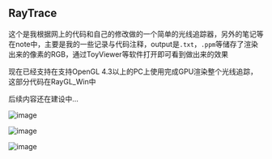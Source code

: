 <h2>RayTrace</h2>

这个是我根据网上的代码和自己的修改做的一个简单的光线追踪器，另外的笔记等在note中，主要是我的一些记录与代码注释，output是`.txt`，`.ppm`等储存了渲染出来的像素的RGB，通过ToyViewer等软件打开即可看到做出来的效果

现在已经支持在支持OpenGL 4.3以上的PC上使用完成GPU渲染整个光线追踪，这部分代码在RayGL_Win中

后续内容还在建设中...

![image](https://github.com/yu-cao/RayTrace/blob/master/output/out/CornellBox.jpg)

![image](https://github.com/yu-cao/RayTrace/blob/master/output/out/Texture.jpg)

![image](https://github.com/yu-cao/RayTrace/blob/master/output/out/MotionBlur.jpg)